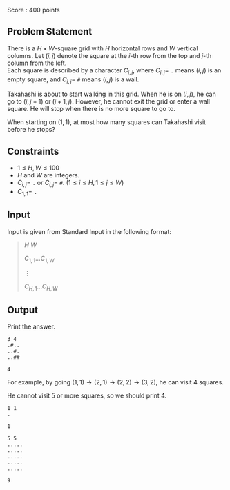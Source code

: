Score : $400$ points

## Problem Statement

There is a $H \times W$-square grid with $H$ horizontal rows and $W$ vertical columns. Let $(i, j)$ denote the square at the $i$-th row from the top and $j$-th column from the left.<br>
Each square is described by a character $C_{i, j}$, where $C_{i, j} =$ `.` means $(i, j)$ is an empty square, and $C_{i, j} =$ `#` means $(i, j)$ is a wall.

Takahashi is about to start walking in this grid. When he is on $(i, j)$, he can go to $(i, j + 1)$ or $(i + 1, j)$. However, he cannot exit the grid or enter a wall square. He will stop when there is no more square to go to.

When starting on $(1, 1)$, at most how many squares can Takahashi visit before he stops?

## Constraints

- $1 \leq H, W \leq 100$
- $H$ and $W$ are integers.
- $C_{i, j} =$ `.` or $C_{i, j} =$ `#`. $(1 \leq i \leq H, 1 \leq j \leq W)$
- $C_{1, 1} =$ `.`

## Input

Input is given from Standard Input in the following format:

> $H$ $W$
> 
> $C_{1, 1} \ldots C_{1, W}$
> 
> $\vdots$
> 
> $C_{H, 1} \ldots C_{H, W}$

## Output

Print the answer.

```input1
3 4
.#..
..#.
..##
```

```output1
4
```

For example, by going $(1, 1) \rightarrow (2, 1) \rightarrow (2, 2) \rightarrow (3, 2)$, he can visit $4$ squares.

He cannot visit $5$ or more squares, so we should print $4$.

```input2
1 1
.
```

```output2
1
```

```input3
5 5
.....
.....
.....
.....
.....
```

```output3
9
```